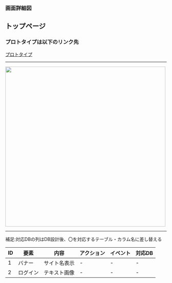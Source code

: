 ### 画面詳細図
## トップページ
### プロトタイプは以下のリンク先
[プロトタイプ](https://www.figma.com/file/XdyAxEUlGL8EISnMp1qmVW/sample2-g?node-id=12%3A4)
*****
<img src="../img/desktop1(1).png" width="500">

*****
補足:対応DBの列はDB設計後、〇を対応するテーブル・カラム名に差し替える

|ID|要素|内容|アクション|イベント|対応DB|
|----|-----|------|---------|----------|-------|
|1  |バナー|サイト名表示|-|-|-|
|2  |ログイン|テキスト画像|-|-|-|
